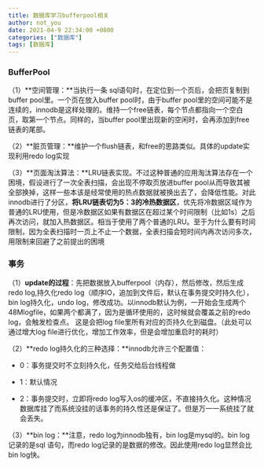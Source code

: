 ```yaml
---
title: 数据库学习bufferpool相关
author: not_you
date: 2021-04-9 22:34:00 +0800
categories: ["数据库"]
tags: [数据库]
---
```


### **BufferPool**

（1）**空间管理：**当执行一条 sql语句时，在定位到一个页后，会把页复制到buffer pool里。一个页在放入buffer pool时，由于buffer pool里的空间可能不是连续的，innodb是这样处理的。维持一个free链表，每个节点都指向一个空白页，取第一个节点。同样的，当buffer pool里出现新的空闲时，会再添加到free链表的尾部。

（2）**脏页管理：**维护一个flush链表，和free的思路类似。具体的update实现利用redo log实现

（3）**页面淘汰算法：**LRU链表实现。不过这种普通的应用淘汰算法存在一个困境，假设进行了一次全表扫描，会出现不停取页放进buffer pool从而导致其被全部换掉，这样一些本该是经常使用的热点数据就被换出去了，会降低性能。对此innodb进行了分区，**将LRU链表切为5：3的冷热数据区**，优先将冷数据区域作为普通的LRU使用，但是冷数据区如果有数据区在超过某个时间限制（比如1s）之后再次访问，就加入热数据区。相当于使用了两个普通的LRU。至于为什么要有时间限制，因为全表扫描时一页上不止一个数据，全表扫描会短时间内再次访问多次，用限制来回避了之前提出的困境

### **事务**

（1）**update的过程**：先把数据放入bufferpool（内存），然后修改，然后生成redo log,持久化redo log（顺序IO，追加到文件后，默认在事务提交时持久化），bin log持久化，undo log，修改成功。以innodb默认为例，一开始会生成两个48Mlogfile，如果两个都满了，因为是循环使用的，这时候就会覆盖之前的redo log，会触发检查点。  这是会把log file里所有对应的页持久化到磁盘。（此处可以通过增大log file进行优化，增加工作效率，但是会增加重启时的耗时）

（2）**redo log持久化的三种选择：**innodb允许三个配置值：

- 0：事务提交时不立刻持久化，任务交给后台线程做

- 1：默认情况

-  2：事务提交时，立即将redo log写入os的缓冲区，不直接持久化。这种情况数据库挂了而系统没挂的话事务的持久性还是保证了。但是万一一系统挂了就会丢失。

（3）**bin log：**注意，redo log为innodb独有，bin log是mysql的。bin log记录的是sql 语句，而redo log记录的是数据的修改。因此使用redo log显然会比bin log快。

 